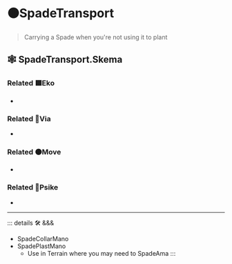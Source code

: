 # 🟠<move>SpadeTransport</move>

> Carrying a Spade when you're not using it to plant

## 🕸 SpadeTransport.Skema

### Related 🟩<eko>Eko</eko>

-

### Related 🔻<via>Via</via>

-

### Related 🟠<move>Move</move>

-

### Related 💜<psike>Psike</psike>

-

---

<!-- =================================================== -->
<!-- =================================================== -->
<!-- =================================================== -->
<!-- =================================================== -->
<!-- =================================================== -->
::: details 🛠 <dev>&&&</dev>

- SpadeCollarMano
- SpadePlastMano
    - Use in Terrain where you may need to SpadeAma
:::
